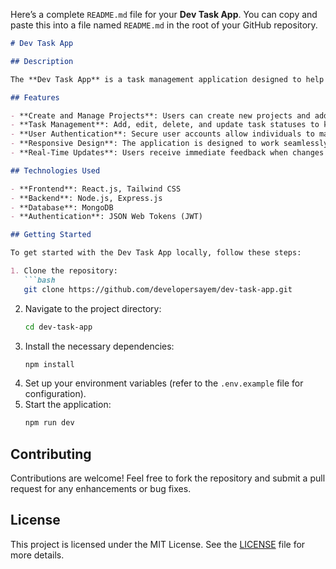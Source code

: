 Here’s a complete `README.md` file for your **Dev Task App**. You can copy and paste this into a file named `README.md` in the root of your GitHub repository.

```markdown
# Dev Task App

## Description

The **Dev Task App** is a task management application designed to help developers efficiently organize and track their projects and tasks. Built with the **MERN stack** (MongoDB, Express.js, React.js, Node.js), this application provides a user-friendly interface for managing tasks associated with various projects.

## Features

- **Create and Manage Projects**: Users can create new projects and add multiple tasks under each project for better organization.
- **Task Management**: Add, edit, delete, and update task statuses to keep track of progress easily.
- **User Authentication**: Secure user accounts allow individuals to manage their tasks privately and securely.
- **Responsive Design**: The application is designed to work seamlessly across devices, ensuring a great user experience on both mobile and desktop.
- **Real-Time Updates**: Users receive immediate feedback when changes are made to tasks or projects.

## Technologies Used

- **Frontend**: React.js, Tailwind CSS
- **Backend**: Node.js, Express.js
- **Database**: MongoDB
- **Authentication**: JSON Web Tokens (JWT)

## Getting Started

To get started with the Dev Task App locally, follow these steps:

1. Clone the repository:
   ```bash
   git clone https://github.com/developersayem/dev-task-app.git
   ```
2. Navigate to the project directory:
   ```bash
   cd dev-task-app
   ```
3. Install the necessary dependencies:
   ```bash
   npm install
   ```
4. Set up your environment variables (refer to the `.env.example` file for configuration).
5. Start the application:
   ```bash
   npm run dev
   ```

## Contributing

Contributions are welcome! Feel free to fork the repository and submit a pull request for any enhancements or bug fixes.

## License

This project is licensed under the MIT License. See the [LICENSE](LICENSE) file for more details.
```
